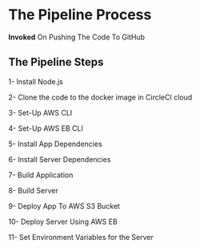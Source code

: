 # The Pipeline Process

**Invoked** On Pushing The Code To GitHub

## The Pipeline Steps

1- Install Node.js

2- Clone the code to the docker image in CircleCI cloud

3- Set-Up AWS CLI

4- Set-Up AWS EB CLI

5- Install App Dependencies

6- Install Server Dependencies

7- Build Application

8- Build Server

9- Deploy App To AWS S3 Bucket

10- Deploy Server Using AWS EB

11- Set Environment Variables for the Server
